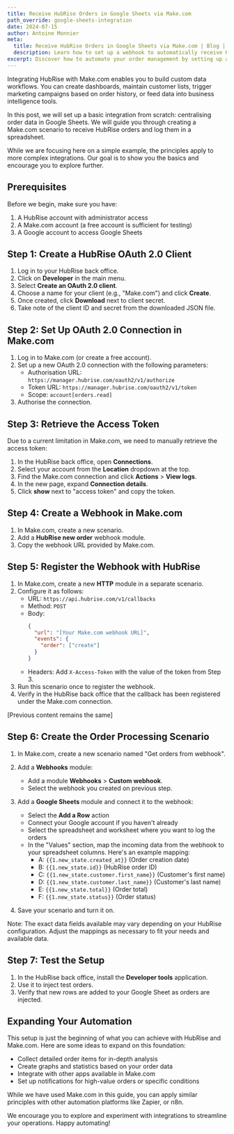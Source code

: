 ```yaml
---
title: Receive HubRise Orders in Google Sheets via Make.com
path_override: google-sheets-integration
date: 2024-07-15
author: Antoine Monnier
meta:
  title: Receive HubRise Orders in Google Sheets via Make.com | Blog | HubRise
  description: Learn how to set up a webhook to automatically receive HubRise orders in Google Sheets using Make.com. This step-by-step guide is perfect for semi-technical users looking to automate their order management process.
excerpt: Discover how to automate your order management by setting up a webhook to receive HubRise orders directly in Google Sheets using Make.com. This guide walks you through the process, from creating a HubRise client to configuring Make.com and Google Sheets.
---
```


[//]: # "Photo credits: Pixabay - https://pixabay.com/illustrations/statistics-graph-chart-data-3411473/"

Integrating HubRise with Make.com enables you to build custom data workflows. You can create dashboards, maintain customer lists, trigger marketing campaigns based on order history, or feed data into business intelligence tools.

In this post, we will set up a basic integration from scratch: centralising order data in Google Sheets. We will guide you through creating a Make.com scenario to receive HubRise orders and log them in a spreadsheet.

While we are focusing here on a simple example, the principles apply to more complex integrations. Our goal is to show you the basics and encourage you to explore further.

## Prerequisites

Before we begin, make sure you have:

1. A HubRise account with administrator access
2. A Make.com account (a free account is sufficient for testing)
3. A Google account to access Google Sheets

## Step 1: Create a HubRise OAuth 2.0 Client

1. Log in to your HubRise back office.
2. Click on **Developer** in the main menu.
3. Select **Create an OAuth 2.0 client**.
4. Choose a name for your client (e.g., "Make.com") and click **Create**.
5. Once created, click **Download** next to client secret.
6. Take note of the client ID and secret from the downloaded JSON file.

## Step 2: Set Up OAuth 2.0 Connection in Make.com

1. Log in to Make.com (or create a free account).
2. Set up a new OAuth 2.0 connection with the following parameters:
   - Authorisation URL: `https://manager.hubrise.com/oauth2/v1/authorize`
   - Token URL: `https://manager.hubrise.com/oauth2/v1/token`
   - Scope: `account[orders.read]`
3. Authorise the connection.

## Step 3: Retrieve the Access Token

Due to a current limitation in Make.com, we need to manually retrieve the access token:

1. In the HubRise back office, open **Connections**.
2. Select your account from the **Location** dropdown at the top.
3. Find the Make.com connection and click **Actions** > **View logs**.
4. In the new page, expand **Connection details**.
5. Click **show** next to "access token" and copy the token.

## Step 4: Create a Webhook in Make.com

1. In Make.com, create a new scenario.
2. Add a **HubRise new order** webhook module.
3. Copy the webhook URL provided by Make.com.

## Step 5: Register the Webhook with HubRise

1. In Make.com, create a new **HTTP** module in a separate scenario.
2. Configure it as follows:
   - URL: `https://api.hubrise.com/v1/callbacks`
   - Method: `POST`
   - Body:
     ```json
     {
       "url": "[Your Make.com webhook URL]",
       "events": {
         "order": ["create"]
       }
     }
     ```
   - Headers: Add `X-Access-Token` with the value of the token from Step 3.
3. Run this scenario once to register the webhook.
4. Verify in the HubRise back office that the callback has been registered under the Make.com connection.

[Previous content remains the same]

## Step 6: Create the Order Processing Scenario

1. In Make.com, create a new scenario named "Get orders from webhook".

2. Add a **Webhooks** module:

   - Add a module **Webhooks** > **Custom webhook**.
   - Select the webhook you created on previous step.

3. Add a **Google Sheets** module and connect it to the webhook:

   - Select the **Add a Row** action
   - Connect your Google account if you haven't already
   - Select the spreadsheet and worksheet where you want to log the orders
   - In the "Values" section, map the incoming data from the webhook to your spreadsheet columns. Here's an example mapping:
     - A: `{{1.new_state.created_at}}` (Order creation date)
     - B: `{{1.new_state.id}}` (HubRise order ID)
     - C: `{{1.new_state.customer.first_name}}` (Customer's first name)
     - D: `{{1.new_state.customer.last_name}}` (Customer's last name)
     - E: `{{1.new_state.total}}` (Order total)
     - F: `{{1.new_state.status}}` (Order status)

4. Save your scenario and turn it on.

Note: The exact data fields available may vary depending on your HubRise configuration. Adjust the mappings as necessary to fit your needs and available data.

## Step 7: Test the Setup

1. In the HubRise back office, install the **Developer tools** application.
2. Use it to inject test orders.
3. Verify that new rows are added to your Google Sheet as orders are injected.

## Expanding Your Automation

This setup is just the beginning of what you can achieve with HubRise and Make.com. Here are some ideas to expand on this foundation:

- Collect detailed order items for in-depth analysis
- Create graphs and statistics based on your order data
- Integrate with other apps available in Make.com
- Set up notifications for high-value orders or specific conditions

While we have used Make.com in this guide, you can apply similar principles with other automation platforms like Zapier, or n8n.

We encourage you to explore and experiment with integrations to streamline your operations. Happy automating!
